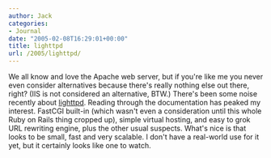 ```yaml
---
author: Jack
categories:
- Journal
date: "2005-02-08T16:29:01+00:00"
title: lighttpd
url: /2005/lighttpd/
---
```


We all know and love the Apache web server, but if you're like me you never even consider alternatives because there's really nothing else out there, right? (IIS is not considered an alternative, BTW.) There's been some noise recently about [lighttpd][1]. Reading through the documentation has peaked my interest. FastCGI built-in (which wasn't even a consideration until this whole Ruby on Rails thing cropped up), simple virtual hosting, and easy to grok URL rewriting engine, plus the other usual suspects. What's nice is that looks to be small, fast and very scalable. I don't have a real-world use for it yet, but it certainly looks like one to watch.

 [1]: http://www.lighttpd.net/